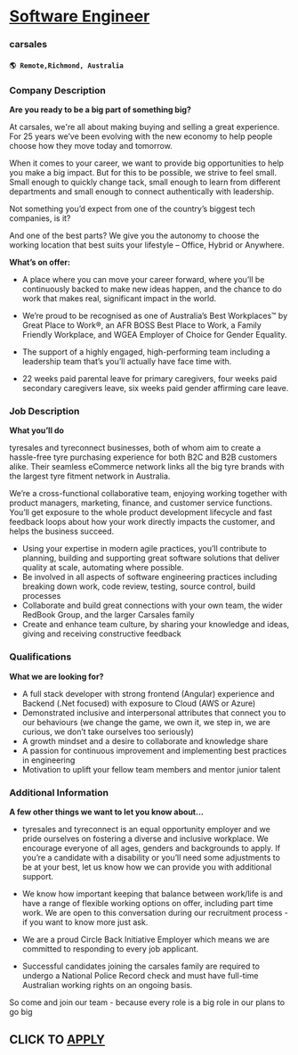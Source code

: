# [Software Engineer](https://www.remotewlb.com/apply/software-engineer-117910)  
### carsales  
#### `🌎 Remote,Richmond, Australia`  

### **Company Description**

 **Are you ready to be a big part of something big?**

At carsales, we're all about making buying and selling a great experience. For 25 years we’ve been evolving with the new economy to help people choose how they move today and tomorrow.

When it comes to your career, we want to provide big opportunities to help you make a big impact. But for this to be possible, we strive to feel small. Small enough to quickly change tack, small enough to learn from different departments and small enough to connect authentically with leadership.

Not something you’d expect from one of the country’s biggest tech companies, is it?

And one of the best parts? We give you the autonomy to choose the working location that best suits your lifestyle – Office, Hybrid or Anywhere.

**What’s on offer:**

  * A place where you can move your career forward, where you’ll be continuously backed to make new ideas happen, and the chance to do work that makes real, significant impact in the world. 

  * We’re proud to be recognised as one of Australia’s Best Workplaces™ by Great Place to Work®, an AFR BOSS Best Place to Work, a Family Friendly Workplace, and WGEA Employer of Choice for Gender Equality.
  * The support of a highly engaged, high-performing team including a leadership team that’s you’ll actually have face time with. 

  * 22 weeks paid parental leave for primary caregivers, four weeks paid secondary caregivers leave, six weeks paid gender affirming care leave.

###  **Job Description**

 **What you’ll do**

tyresales and tyreconnect businesses, both of whom aim to create a hassle-free tyre purchasing experience for both B2C and B2B customers alike. Their seamless eCommerce network links all the big tyre brands with the largest tyre fitment network in Australia.

We’re a cross-functional collaborative team, enjoying working together with product managers, marketing, finance, and customer service functions. You’ll get exposure to the whole product development lifecycle and fast feedback loops about how your work directly impacts the customer, and helps the business succeed.

  * Using your expertise in modern agile practices, you’ll contribute to planning, building and supporting great software solutions that deliver quality at scale, automating where possible. 
  * Be involved in all aspects of software engineering practices including breaking down work, code review, testing, source control, build processes 
  * Collaborate and build great connections with your own team, the wider RedBook Group, and the larger Carsales family 
  * Create and enhance team culture, by sharing your knowledge and ideas, giving and receiving constructive feedback

###  **Qualifications**

 **What we are looking for?**

  * A full stack developer with strong frontend (Angular) experience and Backend (.Net focused) with exposure to Cloud (AWS or Azure) 
  * Demonstrated inclusive and interpersonal attributes that connect you to our behaviours (we change the game, we own it, we step in, we are curious, we don’t take ourselves too seriously) 
  * A growth mindset and a desire to collaborate and knowledge share 
  * A passion for continuous improvement and implementing best practices in engineering 
  * Motivation to uplift your fellow team members and mentor junior talent 

### **Additional Information**

 **A few other things we want to let you know about...**

  * tyresales and tyreconnect is an equal opportunity employer and we pride ourselves on fostering a diverse and inclusive workplace. We encourage everyone of all ages, genders and backgrounds to apply. If you’re a candidate with a disability or you’ll need some adjustments to be at your best, let us know how we can provide you with additional support. 

  * We know how important keeping that balance between work/life is and have a range of flexible working options on offer, including part time work. We are open to this conversation during our recruitment process - if you want to know more just ask. 

  * We are a proud Circle Back Initiative Employer which means we are committed to responding to every job applicant. 

  * Successful candidates joining the carsales family are required to undergo a National Police Record check and must have full-time Australian working rights on an ongoing basis. 

So come and join our team - because every role is a big role in our plans to go big

  
## CLICK TO [APPLY](https://www.remotewlb.com/apply/software-engineer-117910)

